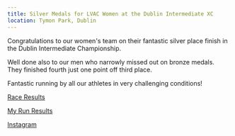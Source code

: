 ```yaml
---
title: Silver Medals for LVAC Women at the Dublin Intermediate XC
location: Tymon Park, Dublin
---
```


Congratulations to our women's team on their fantastic silver place finish in the Dublin Intermediate Championship.

Well done also to our men who narrowly missed out on bronze medals. They finished fourth just one point off third place. 

Fantastic running by all our athletes in very challenging conditions! 

<a href="/races/2022-12-10-dublin-inter-xc/" target="_blank" rel="noopener noreferrer">Race Results</a>

<a href="https://www.myrunresults.com/events/dublin_intermediate_xc_championships/4659/results/" target="_blank" rel="noopener noreferrer">My Run Results</a>

<a href="https://www.instagram.com/p/CmCJiInsHxh/" target="_blank" rel="noopener noreferrer">Instagram</a>
